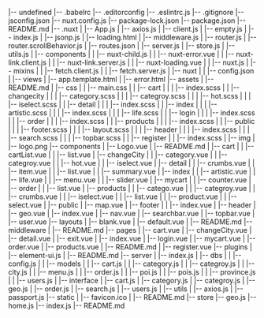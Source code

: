 |-- undefined
    |-- .babelrc
    |-- .editorconfig
    |-- .eslintrc.js
    |-- .gitignore
    |-- jsconfig.json
    |-- nuxt.config.js
    |-- package-lock.json
    |-- package.json
    |-- README.md
    |-- .nuxt
    |   |-- App.js
    |   |-- axios.js
    |   |-- client.js
    |   |-- empty.js
    |   |-- index.js
    |   |-- jsonp.js
    |   |-- loading.html
    |   |-- middleware.js
    |   |-- router.js
    |   |-- router.scrollBehavior.js
    |   |-- routes.json
    |   |-- server.js
    |   |-- store.js
    |   |-- utils.js
    |   |-- components
    |   |   |-- nuxt-child.js
    |   |   |-- nuxt-error.vue
    |   |   |-- nuxt-link.client.js
    |   |   |-- nuxt-link.server.js
    |   |   |-- nuxt-loading.vue
    |   |   |-- nuxt.js
    |   |-- mixins
    |   |   |-- fetch.client.js
    |   |   |-- fetch.server.js
    |   |-- nuxt
    |   |   |-- config.json
    |   |-- views
    |       |-- app.template.html
    |       |-- error.html
    |-- assets
    |   |-- README.md
    |   |-- css
    |   |   |-- main.css
    |   |   |-- cart
    |   |   |   |-- index.scss
    |   |   |-- changecity
    |   |   |   |-- category.scss
    |   |   |   |-- categroy.scss
    |   |   |   |-- hot.scss
    |   |   |   |-- iselect.scss
    |   |   |-- detail
    |   |   |   |-- index.scss
    |   |   |-- index
    |   |   |   |-- artistic.scss
    |   |   |   |-- index.scss
    |   |   |   |-- life.scss
    |   |   |-- login
    |   |   |   |-- index.scss
    |   |   |-- order
    |   |   |   |-- index.scss
    |   |   |-- products
    |   |   |   |-- index.scss
    |   |   |-- public
    |   |   |   |-- footer.scss
    |   |   |   |-- layout.scss
    |   |   |   |-- header
    |   |   |       |-- index.scss
    |   |   |       |-- search.scss
    |   |   |       |-- topbar.scss
    |   |   |-- register
    |   |       |-- index.scss
    |   |-- img
    |       |-- logo.png
    |-- components
    |   |-- Logo.vue
    |   |-- README.md
    |   |-- cart
    |   |   |-- cartList.vue
    |   |   |-- list.vue
    |   |-- changeCity
    |   |   |-- category.vue
    |   |   |-- categroy.vue
    |   |   |-- hot.vue
    |   |   |-- iselect.vue
    |   |-- detail
    |   |   |-- crumbs.vue
    |   |   |-- item.vue
    |   |   |-- list.vue
    |   |   |-- summary.vue
    |   |-- index
    |   |   |-- artistic.vue
    |   |   |-- life.vue
    |   |   |-- menu.vue
    |   |   |-- slider.vue
    |   |-- mycart
    |   |   |-- counter.vue
    |   |-- order
    |   |   |-- list.vue
    |   |-- products
    |   |   |-- catego.vue
    |   |   |-- categroy.vue
    |   |   |-- crumbs.vue
    |   |   |-- iselect.vue
    |   |   |-- list.vue
    |   |   |-- product.vue
    |   |   |-- select.vue
    |   |-- public
    |       |-- map.vue
    |       |-- footer
    |       |   |-- index.vue
    |       |-- header
    |           |-- geo.vue
    |           |-- index.vue
    |           |-- nav.vue
    |           |-- searchbar.vue
    |           |-- topbar.vue
    |           |-- user.vue
    |-- layouts
    |   |-- blank.vue
    |   |-- default.vue
    |   |-- README.md
    |-- middleware
    |   |-- README.md
    |-- pages
    |   |-- cart.vue
    |   |-- changeCity.vue
    |   |-- detail.vue
    |   |-- exit.vue
    |   |-- index.vue
    |   |-- login.vue
    |   |-- mycart.vue
    |   |-- order.vue
    |   |-- products.vue
    |   |-- README.md
    |   |-- register.vue
    |-- plugins
    |   |-- element-ui.js
    |   |-- README.md
    |-- server
    |   |-- index.js
    |   |-- dbs
    |   |   |-- config.js
    |   |   |-- models
    |   |       |-- cart.js
    |   |       |-- category.js
    |   |       |-- categroy.js
    |   |       |-- city.js
    |   |       |-- menu.js
    |   |       |-- order.js
    |   |       |-- poi.js
    |   |       |-- pois.js
    |   |       |-- province.js
    |   |       |-- users.js
    |   |-- interface
    |       |-- cart.js
    |       |-- category.js
    |       |-- categroy.js
    |       |-- geo.js
    |       |-- order.js
    |       |-- search.js
    |       |-- users.js
    |       |-- utils
    |           |-- axios.js
    |           |-- passport.js
    |-- static
    |   |-- favicon.ico
    |   |-- README.md
    |-- store
        |-- geo.js
        |-- home.js
        |-- index.js
        |-- README.md

